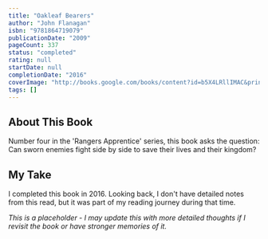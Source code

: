 ```yaml
---
title: "Oakleaf Bearers"
author: "John Flanagan"
isbn: "9781864719079"
publicationDate: "2009"
pageCount: 337
status: "completed"
rating: null
startDate: null
completionDate: "2016"
coverImage: "http://books.google.com/books/content?id=b5X4LRllIMAC&printsec=frontcover&img=1&zoom=1&source=gbs_api"
tags: []
---
```


## About This Book

Number four in the 'Rangers Apprentice' series, this book asks the question: Can sworn enemies fight side by side to save their lives and their kingdom?

## My Take

I completed this book in 2016. Looking back, I don't have detailed notes from this read, but it was part of my reading journey during that time.

*This is a placeholder - I may update this with more detailed thoughts if I revisit the book or have stronger memories of it.*
